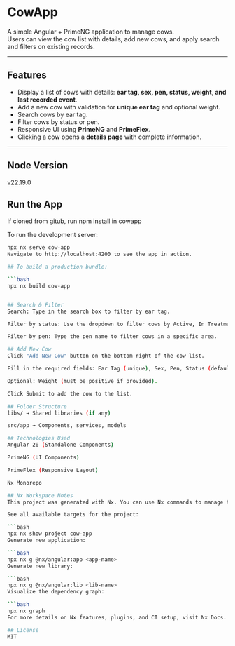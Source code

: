 # CowApp

A simple Angular + PrimeNG application to manage cows.  
Users can view the cow list with details, add new cows, and apply search and filters on existing records.

---

## Features

- Display a list of cows with details: **ear tag, sex, pen, status, weight, and last recorded event**.
- Add a new cow with validation for **unique ear tag** and optional weight.
- Search cows by ear tag.
- Filter cows by status or pen.
- Responsive UI using **PrimeNG** and **PrimeFlex**.
- Clicking a cow opens a **details page** with complete information.

---
## Node Version
v22.19.0

## Run the App
If cloned from gitub, run npm install in cowapp

To run the development server:

```bash
npx nx serve cow-app
Navigate to http://localhost:4200 to see the app in action.

## To build a production bundle:

```bash
npx nx build cow-app


## Search & Filter
Search: Type in the search box to filter by ear tag.

Filter by status: Use the dropdown to filter cows by Active, In Treatment, Deceased or All.

Filter by pen: Type the pen name to filter cows in a specific area.

## Add New Cow
Click "Add New Cow" button on the bottom right of the cow list.

Fill in the required fields: Ear Tag (unique), Sex, Pen, Status (default Active).

Optional: Weight (must be positive if provided).

Click Submit to add the cow to the list.

## Folder Structure
libs/ → Shared libraries (if any)

src/app → Components, services, models

## Technologies Used
Angular 20 (Standalone Components)

PrimeNG (UI Components)

PrimeFlex (Responsive Layout)

Nx Monorepo

## Nx Workspace Notes
This project was generated with Nx. You can use Nx commands to manage the workspace:

See all available targets for the project:

```bash
npx nx show project cow-app
Generate new application:

```bash
npx nx g @nx/angular:app <app-name>
Generate new library:

```bash
npx nx g @nx/angular:lib <lib-name>
Visualize the dependency graph:

```bash
npx nx graph
For more details on Nx features, plugins, and CI setup, visit Nx Docs.

## License
MIT